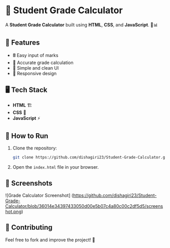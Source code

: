 # 🎯 Student Grade Calculator

A **Student Grade Calculator** built using **HTML**, **CSS**, and **JavaScript**. 📝📊

## 📌 Features
- 🖩 Easy input of marks
- 🎯 Accurate grade calculation
- 🎨 Simple and clean UI
- 📱 Responsive design

## 🖥️ Tech Stack
- **HTML** 🏗️
- **CSS** 🎨
- **JavaScript** ⚡


## 🚀 How to Run
1. Clone the repository:
   ```bash
   git clone https://github.com/dishagiri23/Student-Grade-Calculator.git
   ```
2. Open the `index.html` file in your browser.

## 📸 Screenshots
![Grade Calculator Screenshot] (https://github.com/dishagiri23/Student-Grade-Calculator/blob/36014e34397433050d00e5b07c4a80c00c2df5d5/screenshot.png)


## 🤝 Contributing
Feel free to fork and improve the project! 🚀

